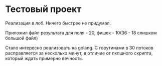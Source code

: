 Тестовый проект 
========================

Реализация в лоб. Ничего быстрее не придумал.

Приложил файл результата для поля - 20, фишек - 10(36 - 18 слишком большой файл)

Стало интересно реализовать на golang. С горутинами в 30 потоков расправляется за несколько минут, в отличие от пхпшного скрипта, который ждать примерно вечность.